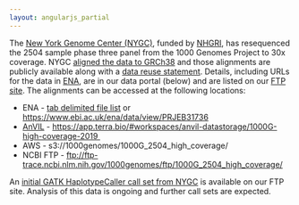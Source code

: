```yaml
---
layout: angularjs_partial
---
```


The [New York Genome Center (NYGC)](https://www.nygenome.org), funded by [NHGRI](https://www.genome.gov), has resequenced the 2504 sample phase three panel from the 1000 Genomes Project to 30x coverage. NYGC [aligned the data to GRCh38](http://ftp.1000genomes.ebi.ac.uk/vol1/ftp/data_collections/1000G_2504_high_coverage/20190405_NYGC_b38_pipeline_description.pdf) and those alignments are publicly available along with a [data reuse statement](http://ftp.1000genomes.ebi.ac.uk/vol1/ftp/data_collections/1000G_2504_high_coverage/20190405_1000G_2504_high_cov_data_reuse_README.md). Details, including URLs for the data in [ENA](https://www.ebi.ac.uk/ena/data/view/PRJEB31736), are in our data portal (below) and are listed on our [FTP site](http://ftp.1000genomes.ebi.ac.uk/vol1/ftp/data_collections/1000G_2504_high_coverage/1000G_2504_high_coverage.sequence.index). The alignments can be accessed at the following locations:

* ENA - [tab delimited file list](http://ftp.1000genomes.ebi.ac.uk/vol1/ftp/data_collections/1000G_2504_high_coverage/1000G_2504_high_coverage.sequence.index) or https://www.ebi.ac.uk/ena/data/view/PRJEB31736
* [AnVIL](https://anvilproject.org) - https://app.terra.bio/#workspaces/anvil-datastorage/1000G-high-coverage-2019  
* AWS - s3://1000genomes/1000G_2504_high_coverage/
* NCBI FTP - ftp://ftp-trace.ncbi.nlm.nih.gov/1000genomes/ftp/1000G_2504_high_coverage/

An [initial GATK HaplotypeCaller call set from NYGC](http://ftp.1000genomes.ebi.ac.uk/vol1/ftp/data_collections/1000G_2504_high_coverage/working/20190425_NYGC_GATK/) is available on our FTP site. Analysis of this data is ongoing and further call sets are expected.
